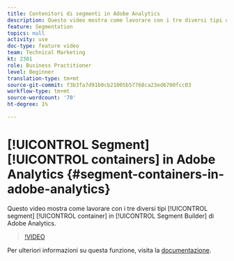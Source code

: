```yaml
---
title: Contenitori di segmenti in Adobe Analytics
description: Questo video mostra come lavorare con i tre diversi tipi di contenitori di segmenti nel Generatore di segmenti di Adobe Analytics.
feature: Segmentation
topics: null
activity: use
doc-type: feature video
team: Technical Marketing
kt: 2301
role: Business Practitioner
level: Beginner
translation-type: tm+mt
source-git-commit: f3b3fa7d91b0cb21005b57768ca23ed6700fcc03
workflow-type: tm+mt
source-wordcount: '70'
ht-degree: 1%

---
```



# [!UICONTROL Segment] [!UICONTROL containers] in Adobe Analytics  {#segment-containers-in-adobe-analytics}

Questo video mostra come lavorare con i tre diversi tipi [!UICONTROL segment] [!UICONTROL container] in [!UICONTROL Segment Builder] di Adobe Analytics.

>[!VIDEO](https://video.tv.adobe.com/v/25401/?quality=12)

Per ulteriori informazioni su questa funzione, visita la [documentazione](https://marketing.adobe.com/resources/help/en_US/analytics/segment/index.html?f=seg_build_ui).
